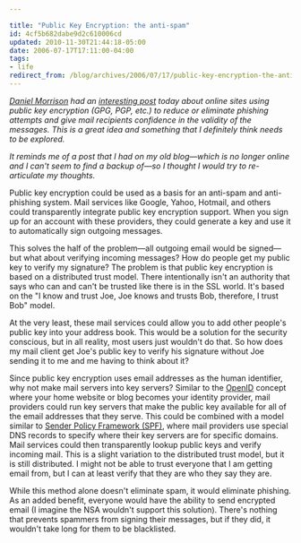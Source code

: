 ```yaml
---

title: "Public Key Encryption: the anti-spam"
id: 4cf5b682dabe9d2c610006cd
updated: 2010-11-30T21:44:18-05:00
date: 2006-07-17T17:11:00-04:00
tags:
- life
redirect_from: /blog/archives/2006/07/17/public-key-encryption-the-anti-spam/
---
```


<em><a href="http://ifstatement.blogspot.com/">Daniel Morrison</a> had an <a title="Sign Up?" href="http://ifstatement.blogspot.com/2006/07/sign-up.html">interesting post</a> today about online sites using public key encryption (GPG, PGP, etc.) to reduce or eliminate phishing attempts and give mail recipients confidence in the validity of the messages. This is a great idea and something that I definitely think needs to be explored.</em>

<em>It reminds me of a post that I had on my old blog—which is no longer online and I can't seem to find a backup of—so I thought I would try to re-articulate my thoughts.</em>

Public key encryption could be used as a basis for an anti-spam and anti-phishing system. Mail services like Google, Yahoo, Hotmail, and others could transparently integrate public key encryption support. When you sign up for an account with these providers, they could generate a key and use it to automatically sign outgoing messages.

This solves the half of the problem—all outgoing email would be signed—but what about verifying incoming messages? How do people get my public key to verify my signature? The problem is that public key encryption is based on a distributed trust model. There intentionally isn't an authority that says who can and can't be trusted like there is in the SSL world. It's based on the "I know and trust Joe, Joe knows and trusts Bob, therefore, I trust Bob" model.

At the very least, these mail services could allow you to add other people's public key into your address book. This would be a solution for the security conscious, but in all reality, most users just wouldn't do that. So how does my mail client get Joe's public key to verify his signature without Joe sending it to me and me having to think about it?

Since public key encryption uses email addresses as the human identifier, why not make mail servers into key servers? Similar to the <a href="http://openid.net/">OpenID</a> concept where your home website or blog becomes your identity provider, mail providers could run key servers that make the public key available for all of the email addresses that they serve. This could be combined with a model similar to <a href="http://www.openspf.org/">Sender Policy Framework (SPF)</a>, where mail providers use special DNS records to specify where their key servers are for specific domains. Mail services could then transparently lookup public keys and verify incoming mail. This is a slight variation to the distributed trust model, but it is still distributed. I might not be able to trust everyone that I am getting email from, but I can at least verify that they are who they say they are.

While this method alone doesn't eliminate spam, it would eliminate phishing. As an added benefit, everyone would have the ability to send encrypted email (I imagine the NSA wouldn't support this solution). There's nothing that prevents spammers from signing their messages, but if they did, it wouldn't take long for them to be blacklisted.
